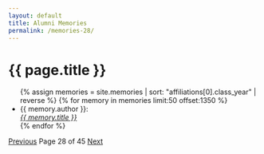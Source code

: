 ```yaml
---
layout: default
title: Alumni Memories
permalink: /memories-28/
---
```


<h1>{{ page.title }}</h1>

<ul>
  {% assign memories = site.memories | sort: "affiliations[0].class_year" | reverse %}
  {% for memory in memories limit:50 offset:1350 %}
    <li>
      {{ memory.author }}:<br><a href="{{ memory.url }}"><i>{{ memory.title }}</i></a>
    </li>
  {% endfor %}
</ul>

<nav class="pagination">
  <a href="/memories-27/">Previous</a>
  <span>Page 28 of 45</span>
  <a href="/memories-29/">Next</a>
</nav>
